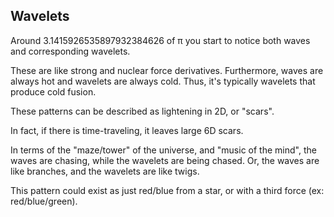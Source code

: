 ## Wavelets

Around 3.1415926535897932384626 of π you start to notice both waves and corresponding wavelets.

These are like strong and nuclear force derivatives. Furthermore, waves are always hot and wavelets are always cold. Thus, it's typically wavelets that produce cold fusion.

These patterns can be described as lightening in 2D, or "scars".

In fact, if there is time-traveling, it leaves large 6D scars.

In terms of the "maze/tower" of the universe, and "music of the mind", the waves are chasing, while the wavelets are being chased. Or, the waves are like branches, and the wavelets are like twigs.

This pattern could exist as just red/blue from a star, or with a third force (ex: red/blue/green). 